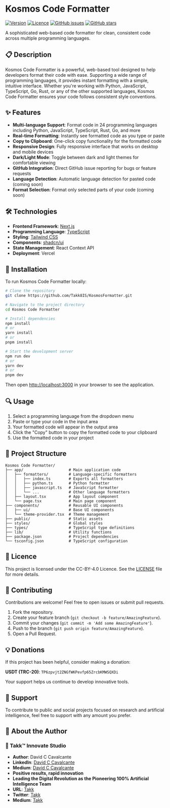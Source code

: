 # Kosmos Code Formatter

[![Version](https://img.shields.io/badge/version-1.0.0-blue.svg?style=for-the-badge)](https://github.com/Takk8IS/KosmosFormatter)
[![Licence](https://img.shields.io/badge/licence-CC--BY--4.0-green.svg?style=for-the-badge)](https://creativecommons.org/licenses/by/4.0/)
[![GitHub issues](https://img.shields.io/github/issues/Takk8IS/KosmosFormatter.svg?style=for-the-badge)](https://github.com/Takk8IS/KosmosFormatter/issues)
[![GitHub stars](https://img.shields.io/github/stars/Takk8IS/KosmosFormatter.svg?style=for-the-badge)](https://github.com/Takk8IS/KosmosFormatter/stargazers)

A sophisticated web-based code formatter for clean, consistent code across multiple programming languages.

## 📋 Description

Kosmos Code Formatter is a powerful, web-based tool designed to help developers format their code with ease. Supporting a wide range of programming languages, it provides instant formatting with a simple, intuitive interface. Whether you're working with Python, JavaScript, TypeScript, Go, Rust, or any of the other supported languages, Kosmos Code Formatter ensures your code follows consistent style conventions.

## ✨ Features

- **Multi-language Support**: Format code in 24 programming languages including Python, JavaScript, TypeScript, Rust, Go, and more
- **Real-time Formatting**: Instantly see formatted code as you type or paste
- **Copy to Clipboard**: One-click copy functionality for the formatted code
- **Responsive Design**: Fully responsive interface that works on desktop and mobile devices
- **Dark/Light Mode**: Toggle between dark and light themes for comfortable viewing
- **GitHub Integration**: Direct GitHub issue reporting for bugs or feature requests
- **Language Detection**: Automatic language detection for pasted code (coming soon)
- **Format Selection**: Format only selected parts of your code (coming soon)

## 🛠️ Technologies

- **Frontend Framework**: [Next.js](https://nextjs.org/)
- **Programming Language**: [TypeScript](https://www.typescriptlang.org/)
- **Styling**: [Tailwind CSS](https://tailwindcss.com/)
- **Components**: [shadcn/ui](https://ui.shadcn.com/)
- **State Management**: React Context API
- **Deployment**: Vercel

## 🚀 Installation

To run Kosmos Code Formatter locally:

```bash
# Clone the repository
git clone https://github.com/Takk8IS/KosmosFormatter.git

# Navigate to the project directory
cd Kosmos Code Formatter

# Install dependencies
npm install
# or
yarn install
# or
pnpm install

# Start the development server
npm run dev
# or
yarn dev
# or
pnpm dev
```

Then open [http://localhost:3000](http://localhost:3000) in your browser to see the application.

## 🔍 Usage

1. Select a programming language from the dropdown menu
2. Paste or type your code in the input area
3. Your formatted code will appear in the output area
4. Click the "Copy" button to copy the formatted code to your clipboard
5. Use the formatted code in your project

## 📁 Project Structure

```
Kosmos Code Formatter/
├── app/                    # Main application code
│   ├── formatters/         # Language-specific formatters
│   │   ├── index.ts        # Exports all formatters
│   │   ├── python.ts       # Python formatter
│   │   ├── javascript.ts   # JavaScript formatter
│   │   └── ...             # Other language formatters
│   ├── layout.tsx          # App layout component
│   └── page.tsx            # Main page component
├── components/             # Reusable UI components
│   ├── ui/                 # Base UI components
│   └── theme-provider.tsx  # Theme management
├── public/                 # Static assets
├── styles/                 # Global styles
├── types/                  # TypeScript type definitions
├── lib/                    # Utility functions
├── package.json            # Project dependencies
└── tsconfig.json           # TypeScript configuration
```

## 📜 Licence

This project is licensed under the CC-BY-4.0 Licence. See the [LICENSE](LICENSE) file for more details.

## 🤝 Contributing

Contributions are welcome! Feel free to open issues or submit pull requests.

1. Fork the repository.
2. Create your feature branch (`git checkout -b feature/AmazingFeature`).
3. Commit your changes (`git commit -m 'Add some AmazingFeature'`).
4. Push to the branch (`git push origin feature/AmazingFeature`).
5. Open a Pull Request.

## 💡 Donations

If this project has been helpful, consider making a donation:

**USDT (TRC-20)**: `TP6zpvjt2ZNGfWKPevfp65ZrcbKMWSQXDi`

Your support helps us continue to develop innovative tools.

## 🔧 Support

To contribute to public and social projects focused on research and artificial intelligence, feel free to support with any amount you prefer.

## 👥 About the Author

### 🧠 Takk™ Innovate Studio

- **Author**: David C Cavalcante
- **LinkedIn**: [David C Cavalcante](https://www.linkedin.com/in/hellodav/)
- **Medium**: [David C Cavalcante](https://medium.com/@davcavalcante/)
- **Positive results, rapid innovation**
- **Leading the Digital Revolution as the Pioneering 100% Artificial Intelligence Team**
- **URL**: [Takk](https://takk.ag/)
- **Twitter**: [Takk](https://twitter.com/takk8is/)
- **Medium**: [Takk](https://takk8is.medium.com/)
